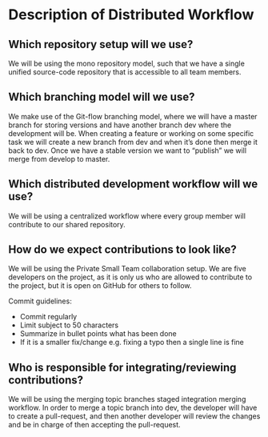 # Description of Distributed Workflow


## Which repository setup will we use?
We will be using the mono repository model, such that we have a single unified source-code repository that is accessible to all team members. 
## Which branching model will we use?
We make use of the Git-flow branching model, where we will have a master branch for storing versions and have another branch dev where the development will be. When creating a feature or working on some specific task we will create a new branch from dev and when it’s done then merge it back to dev. Once we have a stable version we want to “publish” we will merge from develop to master.
## Which distributed development workflow will we use?
We will be using a centralized workflow where every group member will contribute to our shared repository.
## How do we expect contributions to look like?
We will be using the Private Small Team collaboration setup. We are five developers on the project, as it is only us who are allowed to contribute to the project, but it is open on GitHub for others to follow. 

Commit guidelines:
- Commit regularly 
- Limit subject to 50 characters
- Summarize in bullet points what has been done
- If it is a smaller fix/change e.g. fixing a typo then a single line is fine


## Who is responsible for integrating/reviewing contributions?
We will be using the merging topic branches staged integration merging workflow. In order to merge a topic branch into dev, the developer will have to create a pull-request, and then another developer will review the changes and be in charge of then accepting the pull-request. 

